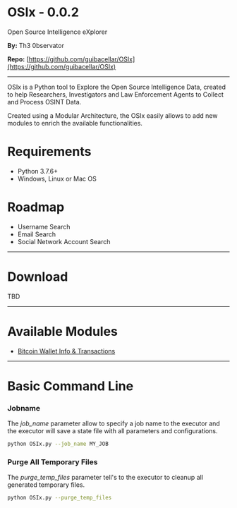 # OSIx - 0.0.2
Open Source Intelligence eXplorer

**By:** Th3 0bservator

**Repo:** [https://github.com/guibacellar/OSIx](https://github.com/guibacellar/OSIx)

----

OSIx is a Python tool to Explore the Open Source Intelligence Data, created to help Researchers, Investigators and Law Enforcement Agents to Collect and Process OSINT Data.

Created using a Modular Architecture, the OSIx easily allows to add new modules to enrich the available functionalities.

# Requirements
 
 * Python 3.7.6+
 * Windows, Linux or Mac OS

# Roadmap

 * Username Search
 * Email Search
 * Social Network Account Search

----

# Download

TBD

---

# Available Modules

 * [Bitcoin Wallet Info & Transactions](docs/module_btc_waller.md)
---

# Basic Command Line

### Jobname

The *job_name* parameter allow to specify a job name to the executor and the executor will save a state file with all parameters and configurations.

```bash
python OSIx.py --job_name MY_JOB
```

### Purge All Temporary Files

The *purge_temp_files* parameter tell's to the executor to cleanup all generated temporary files.

```bash
python OSIx.py --purge_temp_files
```
